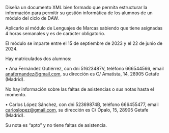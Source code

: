 Diseña un documento XML bien formado que permita estructurar la información para
permitir su gestión informática de los alumnos de un módulo del ciclo de DAW.

Aplicarlo al módulo de Lenguajes de Marcas sabiendo que tiene asignadas 4 horas semanales y
es de carácter obligatorio.

El módulo se imparte entre el 15 de septiembre de 2023 y el 22 de junio de 2024.

Hay matriculados dos alumnos:

• Ana Fernández Gutiérrez, con dni 51623487V, teléfono 666544566, email
anafernandez@gmail.com, su dirección es C/ Amatista, 14, 28905 Getafe
(Madrid).

No hay información sobre las faltas de asistencias o sus notas hasta el momento.

• Carlos López Sánchez, con dni 52369874B, teléfono 666455477, email
carloslopez@gmail.com, su dirección es C/ Ópalo, 15, 28905 Getafe (Madrid).

Su nota es “apto” y no tiene faltas de asistencia.